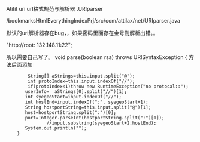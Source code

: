 Atitit uri url格式规范与解析器 .URIparser

/bookmarksHtmlEverythingIndexPrj/src/com/attilax/net/URIparser.java


默认的uri解析器存在bug，，如果密码里面存在金号则解析出错。。

 "http://root: 132.148.11:22";

所以需要自己写了。
        void parse(boolean rsa) throws URISyntaxException {
方法后面添加
              
            String[] aStrings=this.input.split("@");
            int protoIndex=this.input.indexOf("//");
            if(protoIndex<1)throw new RuntimeException("no protocal::");
           userInfo=  aStrings[0].split("//")[1];
           int syegeoStart=input.indexOf("//");
           int hostEnd=input.indexOf(":", syegeoStart+1);
           String hostportString=this.input.split("@")[1];
           host=hostportString.split(":")[0];
           port=Integer.parseInt(hostportString.split(":")[1]);
        		   //input.substring(syegeoStart+2,hostEnd);
           System.out.println("");
        }



